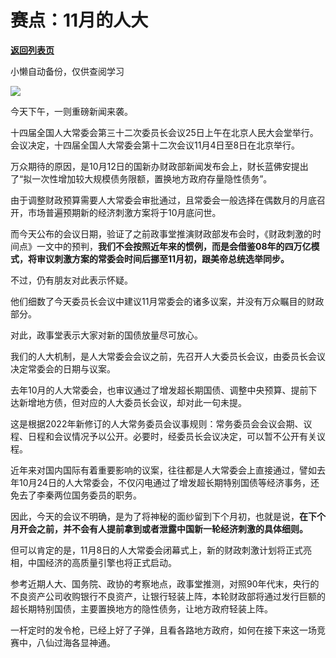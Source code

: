 # 赛点：11月的人大

[**返回列表页**](/gzh/政事堂2019)

小懒自动备份，仅供查阅学习

![](https://mmbiz.qpic.cn/mmbiz_jpg/rxhS23yu8cOqjc8icVibKicjV7PPkCjUgKF5hSk7P7icaGpjQj8w30pknXuJ7qjWSSK93I7XS2pjiaUnqGNjCocIQQw/640?wx_fmt=jpeg&from;=appmsg)

今天下午，一则重磅新闻来袭。

十四届全国人大常委会第三十二次委员长会议25日上午在北京人民大会堂举行。会议决定，十四届全国人大常委会第十二次会议11月4日至8日在北京举行。

万众期待的原因，是10月12日的国新办财政部新闻发布会上，财长蓝佛安提出了“拟一次性增加较大规模债务限额，置换地方政府存量隐性债务”。

由于调整财政预算需要人大常委会审批通过，且常委会一般选择在偶数月的月底召开，市场普遍预期新的经济刺激方案将于10月底问世。

而今天公布的会议日期，验证了之前政事堂推演财政部发布会时，《财政刺激的时间点》一文中的预判，**我们不会按照近年来的惯例，而是会借鉴08年的四万亿模式，将审议刺激方案的常委会时间后挪至11月初，跟美帝总统选举同步。**

不过，仍有朋友对此表示怀疑。

他们细数了今天委员长会议中建议11月常委会的诸多议案，并没有万众瞩目的财政部分。

对此，政事堂表示大家对新的国债放量尽可放心。

我们的人大机制，是人大常委会会议之前，先召开人大委员长会议，由委员长会议决定常委会的日期与议案。

去年10月的人大常委会，也审议通过了增发超长期国债、调整中央预算、提前下达新增地方债，但对应的人大委员长会议，却对此一句未提。

这是根据2022年新修订的人大常务委员会议事规则：常务委员会会议会期、议程、日程和会议情况予以公开。必要时，经委员长会议决定，可以暂不公开有关议程。

近年来对国内国际有着重要影响的议案，往往都是人大常委会上直接通过，譬如去年10月24日的人大常委会，不仅闪电通过了增发超长期特别国债等经济事务，还免去了李秦两位国务委员的职务。

因此，今天的会议不明确，是为了将神秘的面纱留到下个月初，也就是说，**在下个月开会之前，并不会有人提前拿到或者泄露中国新一轮经济刺激的具体细则。**

但可以肯定的是，11月8日的人大常委会闭幕式上，新的财政刺激计划将正式亮相，中国经济的高质量引擎也将正式启动。

参考近期人大、国务院、政协的考察地点，政事堂推测，对照90年代末，央行的不良资产公司收购银行不良资产，让银行轻装上阵，本轮财政部将通过发行巨额的超长期特别国债，主要置换地方的隐性债务，让地方政府轻装上阵。

一杆定时的发令枪，已经上好了子弹，且看各路地方政府，如何在接下来这一场竞赛中，八仙过海各显神通。

